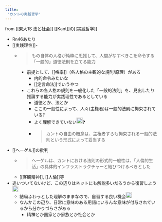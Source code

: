 ```yaml
---
title:
 'カントの実践哲学'
---
```


from [[東大1S 法と社会]]
[[Kant]]の[[実践哲学]]
- Rn46あたり
- [[実践理性]]-
    - > もの自体の人格が純粋に思推して、人間がなすべきこを命令する「一般的」道徳法則を立てる能力
        - 前提として、[[格率]]（各人格の主観的な規則/原理）がある
            - 内的命令みたいな
            - [[定言命法]]でいうやつ
        - これらの各人格の規則を一般化した「一般的法則」を、見出したり推論する能力が実践理性であるとしている
            - 道徳とか、法とか
            - ここの一般性によって、人々(主権者)は一般的法則に拘束されている?
            - よく理解できていない<img src='https://scrapbox.io/api/pages/blu3mo-public/blu3mo/icon' alt='blu3mo.icon' height="19.5"/>❓
            - > カントの自由の概念は、主権者すらも拘束される一般的法則という形式によって妥当する
- [[ヘーゲル]]の批判
    - > ヘーゲルは、カントにおける法則の形式的一般性は、「人倫的生活」の具体的インフラストラクチャーと結びつけるべきとした
    - [[客観精神]], [[人倫]]等
- 追いついてないけど、この辺りはネットにも解説多いだろうから復習しよう<img src='https://scrapbox.io/api/pages/blu3mo-public/blu3mo/icon' alt='blu3mo.icon' height="19.5"/>
    - 結局ふわっとした理解のままなので、自習する良い機会<img src='https://scrapbox.io/api/pages/blu3mo-public/blu3mo/icon' alt='blu3mo.icon' height="19.5"/>
    - なんかこの辺り、日常に意味のある用語にいろんな意味が付与されているから分かりづらさがある
        - 精神とか国家とか家族とか社会とか
